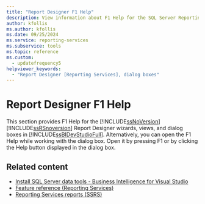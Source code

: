 ```yaml
---
title: "Report Designer F1 Help"
description: View information about F1 Help for the SQL Server Reporting Services Report Designer wizards, views, and dialog boxes in SQL Server Data Tools.
author: kfollis
ms.author: kfollis
ms.date: 09/25/2024
ms.service: reporting-services
ms.subservice: tools
ms.topic: reference
ms.custom:
  - updatefrequency5
helpviewer_keywords:
  - "Report Designer [Reporting Services], dialog boxes"
---
```

# Report Designer F1 Help
  This section provides F1 Help for the [!INCLUDE[ssNoVersion](../../includes/ssnoversion-md.md)] [!INCLUDE[ssRSnoversion](../../includes/ssrsnoversion-md.md)] Report Designer wizards, views, and dialog boxes in [!INCLUDE[ssBIDevStudioFull](../../includes/ssbidevstudiofull-md.md)]. Alternatively, you can open the F1 Help while working with the dialog box. Open it by pressing F1 or by clicking the Help button displayed in the dialog box.  
  
## Related content

- [Install SQL Server data tools - Business Intelligence for Visual Studio](/previous-versions/sql/)
- [Feature reference (Reporting Services)](../../reporting-services/feature-reference-reporting-services.md)
- [Reporting Services reports (SSRS)](../../reporting-services/reports/reporting-services-reports-ssrs.md)
